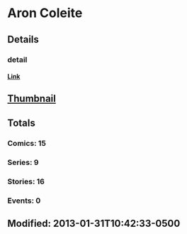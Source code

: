 # Aron  Coleite 
## Details
### detail
#### [Link](http://marvel.com/comics/creators/8055/aron_coleite?utm_campaign=apiRef&utm_source=225578a89fc76f3d20fbffda5d17a88d)
## [Thumbnail](http://i.annihil.us/u/prod/marvel/i/mg/8/70/4bb416bb1a346.jpg)
## Totals
### Comics: 15
### Series: 9
### Stories: 16
### Events: 0
## Modified: 2013-01-31T10:42:33-0500